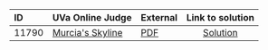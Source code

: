 | ID | UVa Online Judge | External | Link to solution |
|:---|:---|:---|:---:|
| 11790 | [Murcia's Skyline](https://onlinejudge.org/index.php?option=com_onlinejudge&Itemid=8&category=651&page=show_problem&problem=2890) | [PDF](https://onlinejudge.org/external/117/11790.pdf) | [Solution](https%3A//github.com/versenyi98/programming-contests/tree/master/UVa%20Online%20Judge/11790%2520-%2520Murcia%2527s%2520Skyline)|
